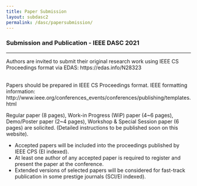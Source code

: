 ```yaml
---
title: Paper Submission
layout: subdasc2
permalink: /dasc/papersubmission/
---
```

<h3>Submission and Publication - IEEE DASC 2021</h3>

<hr/>


<p>
Authors are invited to submit their original research work using IEEE CS Proceedings format via EDAS: https://edas.info/N28323

</p>
<br>
Papers should be prepared in IEEE CS Proceedings format. IEEE formatting information: http://www.ieee.org/conferences_events/conferences/publishing/templates.html
<br>
<p>
Regular paper (8 pages), Work-in Progress (WiP) paper (4~6 pages), Demo/Poster paper (2~4 pages),
Workshop & Special Session paper (6 pages) are solicited. (Detailed instructions to be published soon on this website).
  </p>
<ul><li> Accepted papers will be included into the proceedings published by IEEE CPS (EI indexed).
</li><li> At least one author of any accepted paper is required to register and present the paper at the conference.
</li><li> Extended versions of selected papers will be considered for fast-track publication in some prestige journals
(SCI/EI indexed).
 </li></ul> 
